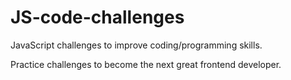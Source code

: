 # JS-code-challenges
JavaScript challenges to improve coding/programming skills.

Practice challenges to become the next great frontend developer.
